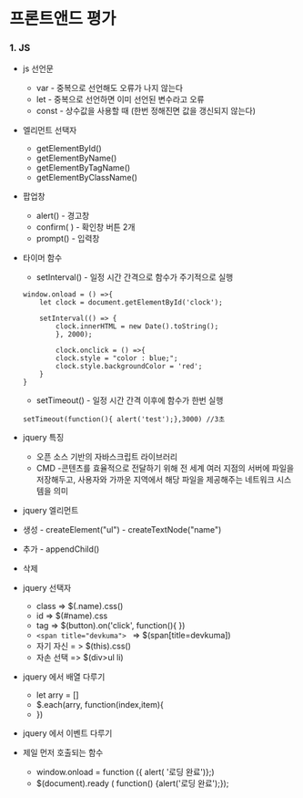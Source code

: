 # 프론트앤드 평가

### 1. JS

- js 선언문 

  - var - 중복으로 선언해도 오류가 나지 않는다
  - let - 중복으로 선언하면 이미 선언된 변수라고 오류 
  - const - 상수값을 사용할 때 (한번 정해진면 값을 갱신되지 않는다)

- 엘리먼트 선택자

  - getElementById()
  - getElementByName()
  - getElementByTagName()
  - getElementByClassName()

- 팝업창

  - alert() - 경고창
  - confirm( ) - 확인창 버튼 2개 
  - prompt() - 입력창 

- 타이머 함수 

  - setInterval() - 일정 시간 간격으로 함수가 주기적으로 실행

  ```
  window.onload = () =>{
      let clock = document.getElementById('clock');
  
      setInterval(() => {
          clock.innerHTML = new Date().toString();
          }, 2000);
  
          clock.onclick = () =>{
          clock.style = "color : blue;";
          clock.style.backgroundColor = 'red';
      }
  }
  ```

  - setTimeout() - 일정 시간 간격 이후에 함수가 한번 실행 

  ```
  setTimeout(function(){ alert('test');},3000) //3초
  ```

- jquery 특징

  - 오픈 소스 기반의 자바스크립트 라이브러리
  - CMD -콘텐츠를 효율적으로 전달하기 위해 전 세계 여러 지점의 서버에 파일을 저장해두고, 사용자와 가까운 지역에서 해당 파일을 제공해주는 네트워크 시스템을 의미

-  jquery 엘리먼트

  - 생성 - createElement("ul") - createTextNode("name")
  - 추가 - appendChild()
  - 삭제

- jquery 선택자

  - class => $(.name).css() 
  - id => $(#name).css
  - tag => $(button).on('click', function(){     })
  - `<span title="devkuma"> ` => $(span[title=devkuma])
  - 자기 자신 = > $(this).css()
  -  자손 선택 => $(div>ul li)

- jquery 에서 배열 다루기

  - let arry = []
  - $.each(arry, function(index,item){
  - })

- jquery 에서 이벤트 다루기 

- 제일 먼저 호출되는 함수

  - window.onload = function ({ alert( '로딩 완료')};)
  - $(document).ready ( function() {alert('로딩 완료');});

